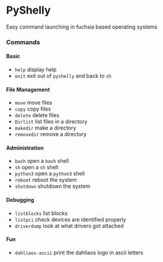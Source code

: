 # PyShelly
 
Easy command launching in fuchsia based operating systems

### Commands

#### Basic
* `help` display help
* `exit` exit out of `pyshelly` and back to `sh`

#### File Management
* `move` move files
* `copy` copy files
* `delete` delete files
* `Dirlist` list files in a directory
* `makedir` make a directory
* `removedir` remove a directory

#### Administration
* `bash` open a `bash` shell
* `sh` open a `sh` shell
* `python3` open a `python3` shell
* `reboot` reboot the system
* `shutdown` shutdown the system

#### Debugging
* `listblocks` list blocks
* `listpci` check devices are identified properly
* `driverdump` look at what drivers got attached 

#### Fun
* `dahliaos-ascii` print the dahliaos logo in ascii letters



